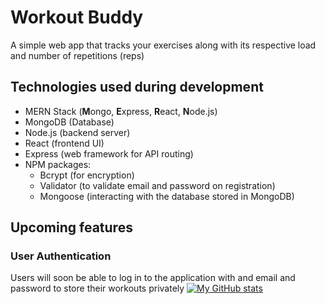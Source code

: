 # Workout Buddy
A simple web app that tracks your exercises along with its respective load and number of repetitions (reps)

## Technologies used during development
 - MERN Stack (**M**ongo, **E**xpress, **R**eact, **N**ode.js)
 - MongoDB (Database)
 - Node.js (backend server)
 - React (frontend UI)
 - Express (web framework for API routing)
 - NPM packages:
	 - Bcrypt (for encryption)
	 - Validator (to validate email and password on registration)
	 - Mongoose (interacting with the database stored in MongoDB)
## Upcoming features
### User Authentication
Users will soon be able to log in to the application with and email and password to store their workouts privately
[![My GitHub stats](https://github-readme-stats.vercel.app/api?username=monstajoe2002)](https://github.com/anuraghazra/github-readme-stats)
